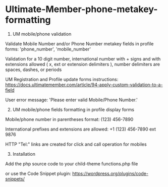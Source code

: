 # Ultimate-Member-phone-metakey-formatting

1. UM mobile/phone validation

Validate Mobile Number and/or Phone Number metakey fields in profile forms: 'phone_number', 'mobile_number'

Validation for a 10 digit number, international number with + signs and with extensions allowed ( x, ext or extension delimiters ), number delimiters are spaces, dashes, or periods

UM Registration and Profile update forms instructions: https://docs.ultimatemember.com/article/94-apply-custom-validation-to-a-field

User error message: 'Please enter valid Mobile/Phone Number.'


2. UM mobile/phone fields formatting in profile display forms

Mobile/phone number in parentheses format: (123) 456-7890 

International prefixes and extensions are allowed: +1 (123) 456-7890 ext 9876

HTTP "Tel:" links are created for click and call operation for mobiles


3. Installation

Add the php source code to your child-theme functions.php file

or use the Code Snippet plugin: https://wordpress.org/plugins/code-snippets/
